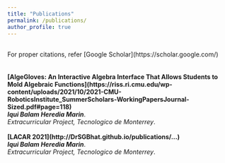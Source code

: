 ```yaml
---
title: "Publications"
permalink: /publications/
author_profile: true
---
```

<br>
For proper citations, refer [Google Scholar](https://scholar.google.com/)<br>
<br>

<br>
<b>[AlgeGloves: An Interactive Algebra Interface That Allows Students to
Mold Algebraic Functions](https://riss.ri.cmu.edu/wp-content/uploads/2021/10/2021-CMU-RoboticsInstitute_SummerScholars-WorkingPapersJournal-Sized.pdf#page=118)</b> <br> 
<i><b>Iqui Balam Heredia Marin</b></i>.<br>
<i>Extracurricular Project, Tecnologico de Monterrey</i>.
<br>

<br>
<b>[LACAR 2021](http://DrSGBhat.github.io/publications/...)</b> <br> 
<i><b>Iqui Balam Heredia Marin</b></i>.<br>
<i>Extracurricular Project, Tecnologico de Monterrey</i>.
<br>

